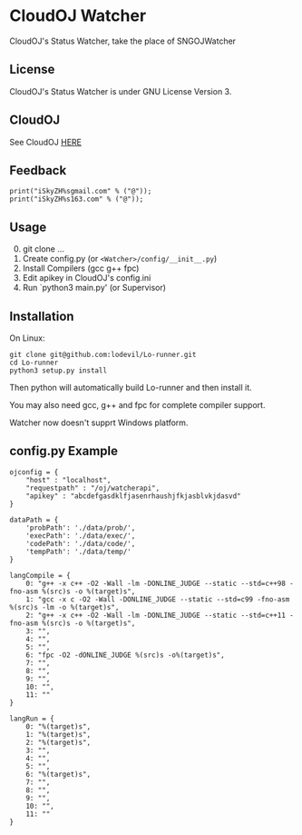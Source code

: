 # CloudOJ Watcher
CloudOJ's Status Watcher, take the place of SNGOJWatcher

## License

CloudOJ's Status Watcher is under GNU License Version 3.

## CloudOJ

See CloudOJ [HERE](https://github.com/SkyZH/CloudOJ)

## Feedback

    print("iSkyZH%sgmail.com" % ("@"));
    print("iSkyZH%s163.com" % ("@"));

## Usage

0. git clone ...
1. Create config.py (or `<Watcher>/config/__init__.py`)
2. Install Compilers (gcc g++ fpc)
3. Edit apikey in CloudOJ's config.ini
4. Run `python3 main.py' (or Supervisor)

## Installation

On Linux:

    git clone git@github.com:lodevil/Lo-runner.git
    cd Lo-runner
    python3 setup.py install

Then python will automatically build Lo-runner and then install it.

You may also need gcc, g++ and fpc for complete compiler support.

Watcher now doesn't supprt Windows platform.

## config.py Example

    ojconfig = {
        "host" : "localhost",
        "requestpath" : "/oj/watcherapi",
        "apikey" : "abcdefgasdklfjasenrhaushjfkjasblvkjdasvd"
    }

    dataPath = {
        'probPath': './data/prob/',
        'execPath': './data/exec/',
        'codePath': './data/code/',
        'tempPath': './data/temp/'
    }

    langCompile = {
        0: "g++ -x c++ -O2 -Wall -lm -DONLINE_JUDGE --static --std=c++98 -fno-asm %(src)s -o %(target)s",
        1: "gcc -x c -O2 -Wall -DONLINE_JUDGE --static --std=c99 -fno-asm %(src)s -lm -o %(target)s",
        2: "g++ -x c++ -O2 -Wall -lm -DONLINE_JUDGE --static --std=c++11 -fno-asm %(src)s -o %(target)s",
        3: "",
        4: "",
        5: "",
        6: "fpc -O2 -dONLINE_JUDGE %(src)s -o%(target)s",
        7: "",
        8: "",
        9: "",
        10: "",
        11: ""
    }

    langRun = {
        0: "%(target)s",
        1: "%(target)s",
        2: "%(target)s",
        3: "",
        4: "",
        5: "",
        6: "%(target)s",
        7: "",
        8: "",
        9: "",
        10: "",
        11: ""
    }
